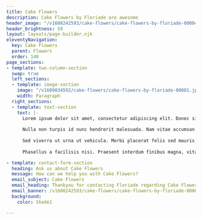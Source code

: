 ```yaml
---
title: Cake Flowers
description: Cake Flowers by Floriade are awesome
header_image: "/v1608242593/cake-flowers/cake-flowers-by-floriade-00004.jpg"
header_brightness: 50
layout: layouts/page-builder.njk
eleventyNavigation:
  key: Cake Flowers
  parent: Flowers
  order: 140
page_sections:
- template: two-column-section
  swap: true
  left_sections:
  - template: image-section
    image: "/v1609034592/cake-flowers/cake-flowers-by-floriade-00001.jpg"
    width: Paragraph
  right_sections:
  - template: text-section
    text: |-
      Lorem ipsum dolor sit amet, consectetur adipiscing elit. Donec sit amet tellus porta, commodo leo eget, finibus lacus. Suspendisse accumsan ante eget tincidunt hendrerit.
  
      Nulla non turpis id nunc hendrerit malesuada. Nam vitae accumsan nisl, commodo hendrerit urna. Duis sed eros nec arcu fringilla scelerisque vel nec nisl.
  
      Sed viverra ut urna ut vehicula. Morbi placerat felis sed mauris vehicula dignissim. Donec sit amet vehicula lorem. Integer faucibus aliquam sollicitudin.
  
      Phasellus a facilisis nisi. Praesent interdum finibus magna, vitae consequat sapien rutrum ac. Donec eu lectus sit amet purus scelerisque euismod.

- template: contact-form-section
  heading: Ask us about Cake Flowers
  message: How can we help you with Cake Flowers?
  email_subject: Cake Flowers
  email_heading: Thankyou for contacting Floriade regarding Cake Flowers.
  email_banner: /v1608242593/cake-flowers/cake-flowers-by-floriade-00002.jpg
  background:
    color: Shade1

---
```

